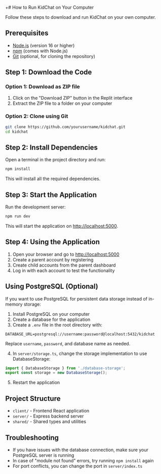 +# How to Run KidChat on Your Computer

Follow these steps to download and run KidChat on your own computer.

## Prerequisites

- [Node.js](https://nodejs.org/) (version 16 or higher)
- [npm](https://www.npmjs.com/) (comes with Node.js)
- [Git](https://git-scm.com/) (optional, for cloning the repository)

 
## Step 1: Download the Code

### Option 1: Download as ZIP file
1. Click on the "Download ZIP" button in the Replit interface
2. Extract the ZIP file to a folder on your computer

### Option 2: Clone using Git
```bash
git clone https://github.com/yourusername/kidchat.git
cd kidchat
```

## Step 2: Install Dependencies

Open a terminal in the project directory and run:

```bash
npm install
```

This will install all the required dependencies.

## Step 3: Start the Application

Run the development server:

```bash
npm run dev
```

This will start the application on [http://localhost:5000](http://localhost:5000).

## Step 4: Using the Application

1. Open your browser and go to [http://localhost:5000](http://localhost:5000)
2. Create a parent account by registering
3. Create child accounts from the parent dashboard
4. Log in with each account to test the functionality

## Using PostgreSQL (Optional)

If you want to use PostgreSQL for persistent data storage instead of in-memory storage:

1. Install PostgreSQL on your computer
2. Create a database for the application
3. Create a `.env` file in the root directory with:

```
DATABASE_URL=postgresql://username:password@localhost:5432/kidchat
```

Replace `username`, `password`, and database name as needed.

4. In `server/storage.ts`, change the storage implementation to use DatabaseStorage:

```typescript
import { DatabaseStorage } from './database-storage';
export const storage = new DatabaseStorage();
```

5. Restart the application

## Project Structure

- `client/` - Frontend React application
- `server/` - Express backend server
- `shared/` - Shared types and utilities

## Troubleshooting

- If you have issues with the database connection, make sure your PostgreSQL server is running
- In case of "module not found" errors, try running `npm install` again
- For port conflicts, you can change the port in `server/index.ts`